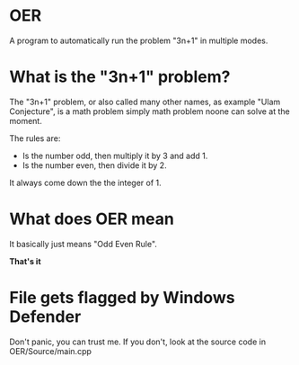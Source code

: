 # OER
A program to automatically run the problem "3n+1" in multiple modes.

# What is the "3n+1" problem?
The "3n+1" problem, or also called many other names, as example "Ulam Conjecture", is a math problem simply math problem noone can solve at the moment.

The rules are:
* Is the number odd, then multiply it by 3 and add 1.
* Is the number even, then divide it by 2.

It always come down the the integer of 1.

# What does OER mean
It basically just means "Odd Even Rule".


**That's it**

# File gets flagged by Windows Defender
Don't panic, you can trust me. If you don't, look at the source code in OER/Source/main.cpp
